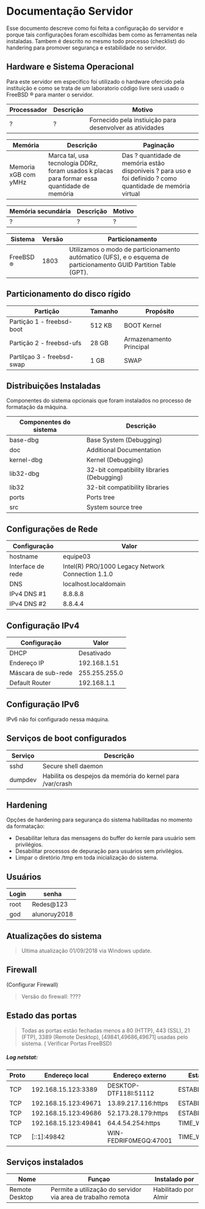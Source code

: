 # Documentação Servidor

Esse documento descreve como foi feita a configuração do servidor e porque tais configurações foram escolhidas bem como as ferramentas nela instaladas. Tambem é descrito no mesmo todo processo (checklist) do handering para promover segurança e estabilidade no servidor.

## Hardware e Sistema Operacional
Para este servidor em especifico foi utilizado o hardware ofercido pela instituição e como se trata de um laboratorio código livre será usado o FreeBSD &reg; para manter o servidor.

Processador | Descrição | Motivo
-|-|-
?|?|Fornecido pela instiuição para desenvolver as atividades 

Memória| Descrição | Paginação
-|-|-
Memoria xGB com yMHz| Marca tal, usa tecnologia DDRz,  foram usados k placas para formar essa quantidade de memória | Das ? quantidade de memória estão disponiveis ? para uso e foi definido ? como quantidade de memória virtual
  
  
Memória secundária|Descrição| Motivo
-|-|-
?|?|?
  
  
Sistema| Versão | Particionamento
-|-|-
FreeBSD &reg;| 1803| Utilizamos o modo de particionamento autómatico (UFS), e o esquema de particionamento GUID Partition Table (GPT).

## Particionamento do disco rígido
Partição | Tamanho | Propósito
-|-|-
Partição 1 - freebsd-boot | 512 KB | BOOT Kernel
Partição 2  - freebsd-ufs| 28 GB | Armazenamento Principal
Partilçao 3 - freebsd-swap | 1 GB | SWAP

## Distribuições Instaladas
Componentes do sistema opcionais que foram instalados no processo de formatação da máquina.

Componentes do sistema | Descrição
-|-
base-dbg | Base System (Debugging)
doc | Additional Documentation
kernel-dbg | Kernel (Debugging)
lib32-dbg | 32-bit compatibility libraries (Debugging)
lib32 | 32-bit compatibility libraries
ports | Ports tree
src | System source tree

## Configurações de Rede
Configuração | Valor
-|-
hostname | equipe03
Interface de rede | Intel(R) PRO/1000 Legacy Network Connection 1.1.0
DNS | localhost.localdomain
IPv4 DNS #1 | 8.8.8.8
IPv4 DNS #2 | 8.8.4.4

## Configuração IPv4
Configuração | Valor
-|-
DHCP | Desativado
Endereço IP | 192.168.1.51
Máscara de sub-rede | 255.255.255.0
Default Router | 192.168.1.1
  
## Configuração IPv6
IPv6 não foi configurado nessa máquina.

## Serviços de boot configurados
Serviço | Descrição
-|-
sshd | Secure shell daemon
dumpdev | Habilita os despejos da memória do kernel para /var/crash

## Hardening
Opções de hardening para segurança do sistema habilitadas no momento da formatação:  
- Desabilitar leitura das mensagens do buffer do kernle para usuário sem privilégios.  
- Desabilitar processos de depuração para usuários sem privilégios.  
- Limpar o diretório /tmp em toda inicialização do sistema.

## Usuários
Login | senha
-|-
root | Redes@123
god | alunoruy2018

## Atualizações do sistema

 > Ultima atualização 01/09/2018 via Windows update.
 

## Firewall
 (Configurar Firewall)
> Versão do firewall: ????

## Estado das portas
> Todas as portas estão fechadas menos a 80 (HTTP), 443 (SSL), 21 (FTP), 3389 (Remote Desktop), [49841,49686,49671] usadas pelo sistema. ( Verificar Portas FreeBSD)

##### Log netstat:

  Proto  |Endereço local       |  Endereço externo      | Estado
 -|-|-|-
  TCP  |  192.168.15.123:3389  |  DESKTOP-DTF118I:51112|  ESTABLISHED
  TCP|    192.168.15.123:49671 |  13.89.217.116:https |   ESTABLISHED
  TCP   | 192.168.15.123:49686 |  52.173.28.179:https|    ESTABLISHED
  TCP |   192.168.15.123:49841  | 64.4.54.254:https   |   TIME_WAIT
  TCP  |  [::1]:49842        |    WIN-FEDRIF0MEGQ:47001 | TIME_WAIT

## Serviços instalados

Nome|Funçao|Instalado por
-|-|-
Remote Desktop|Permite a utilização do servidor via area de trabalho remota| Habilitado por Almir
